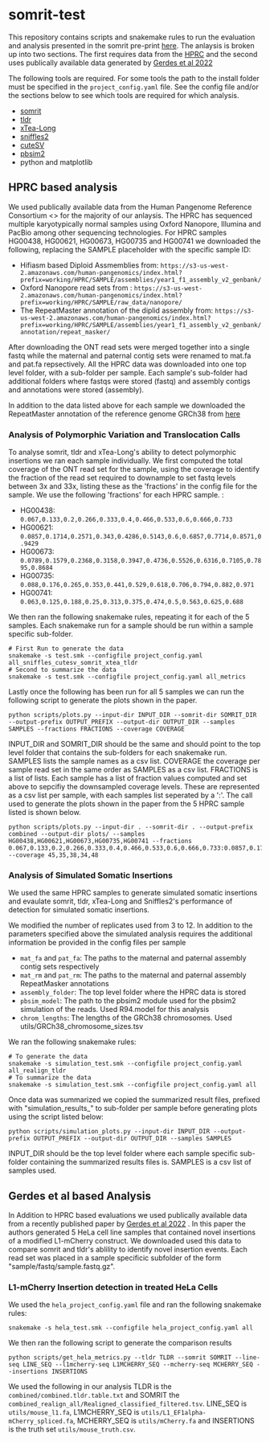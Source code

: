 # somrit-test

This repository contains scripts and snakemake rules to run the evaluation and analysis presented in the somrit pre-print [here](https://www.biorxiv.org/content/10.1101/2023.08.06.552193v2). 
The anlaysis is broken up into two sections. The first requires data from the [HPRC](https://humanpangenome.org/) and the second uses publically available data generated by [Gerdes et al 2022](https://www.nature.com/articles/s41467-022-35180-x)

The following tools are required. For some tools the path to the install folder must be specified in the ```project_config.yaml``` file. See the config file and/or the sections below to see which tools are required for which analysis. 

- [somrit](https://github.com/adcosta17/somrit)
- [tldr](https://github.com/adamewing/tldr)
- [xTea-Long](https://github.com/parklab/xTea)
- [sniffles2](https://github.com/fritzsedlazeck/Sniffles)
- [cuteSV](https://github.com/tjiangHIT/cuteSV)
- [pbsim2](https://github.com/yukiteruono/pbsim2)
- python and matplotlib

## HPRC based analysis 

We used publically available data from the Human Pangenome Reference Consortium <> for the majority of our anlaysis. The HPRC has sequenced multiple karyotypically normal samples using Oxford Nanopore, Illumina and PacBio among other sequencing technologies. For HPRC samples HG00438, HG00621, HG00673, HG00735 and HG00741 we downloaded the following, replacing the SAMPLE placeholder with the specific sample ID: 

- Hifiasm based Diploid Assmemblies from: ```https://s3-us-west-2.amazonaws.com/human-pangenomics/index.html?prefix=working/HPRC/SAMPLE/assemblies/year1_f1_assembly_v2_genbank/```
- Oxford Nanopore read sets from : ```https://s3-us-west-2.amazonaws.com/human-pangenomics/index.html?prefix=working/HPRC/SAMPLE/raw_data/nanopore/```
- The RepeatMaster annotation of the diplid assembly from: ```https://s3-us-west-2.amazonaws.com/human-pangenomics/index.html?prefix=working/HPRC/SAMPLE/assemblies/year1_f1_assembly_v2_genbank/annotation/repeat_masker/```

After downloading the ONT read sets were merged together into a single fastq while the maternal and paternal contig sets were renamed to mat.fa and pat.fa repsectively. All the HPRC data was downloaded into one top level folder, with a sub-folder per sample. Each sample's sub-folder had additional folders where fastqs were stored (fastq) and assembly contigs and annotations were stored (assembly). 

In addition to the data listed above for each sample we downloaded the RepeatMaster annotation of the reference genome GRCh38 from [here](https://ftp-trace.ncbi.nlm.nih.gov/ReferenceSamples/giab/release/references/GRCh38/resources/hg38.rmsk.txt.gz)

### Analysis of Polymorphic Variation and Translocation Calls

To analyse somrit, tldr and xTea-Long's ability to detect polymorphic insertions we ran each sample individually. We first computed the total coverage of the ONT read set for the sample, using the coverage to identify the fraction of the read set required to downample to set fastq levels between 3x and 33x, listing these as the 'fractions' in the config file for the sample. We use the following 'fractions' for each HPRC sample. :

- HG00438: ```0.067,0.133,0.2,0.266,0.333,0.4,0.466,0.533,0.6,0.666,0.733```
- HG00621: ```0.0857,0.1714,0.2571,0.343,0.4286,0.5143,0.6,0.6857,0.7714,0.8571,0.9429```
- HG00673: ```0.0789,0.1579,0.2368,0.3158,0.3947,0.4736,0.5526,0.6316,0.7105,0.7895,0.8684```
- HG00735: ```0.088,0.176,0.265,0.353,0.441,0.529,0.618,0.706,0.794,0.882,0.971```
- HG00741: ```0.063,0.125,0.188,0.25,0.313,0.375,0.474,0.5,0.563,0.625,0.688```

We then ran the following snakemake rules, repeating it for each of the 5 samples. Each snakemake run for a sample should be run within a sample specific sub-folder. 

```
# First Run to generate the data
snakemake -s test.smk --configfile project_config.yaml all_sniffles_cutesv_somrit_xtea_tldr
# Second to summarize the data
snakemake -s test.smk --configfile project_config.yaml all_metrics
```

Lastly once the following has been run for all 5 samples we can run the following script to generate the plots shown in the paper. 
```
python scripts/plots.py --input-dir INPUT_DIR --somrit-dir SOMRIT_DIR --output-prefix OUTPUT_PREFIX --output-dir OUTPUT_DIR --samples SAMPLES --fractions FRACTIONS --coverage COVERAGE
```
INPUT_DIR and SOMRIT_DIR should be the same and should point to the top level folder that contains the sub-folders for each snakemake run. SAMPLES lists the sample names as a csv list. COVERAGE the coverage per sample read set in the same order as SAMPLES as a csv list. FRACTIONS is a list of lists. Each sample has a list of fraction values computed and set above to sepcifiy the downsampled coverage levels. These are represented as a csv list per sample, with each samples list seperated by a ':'. The call used to generate the plots shown in the paper from the 5 HPRC sample listed is shown below. 

```
python scripts/plots.py --input-dir . --somrit-dir . --output-prefix combined --output-dir plots/ --samples HG00438,HG00621,HG00673,HG00735,HG00741 --fractions 0.067,0.133,0.2,0.266,0.333,0.4,0.466,0.533,0.6,0.666,0.733:0.0857,0.1714,0.2571,0.343,0.4286,0.5143,0.6,0.6857,0.7714,0.8571,0.9429:0.0789,0.1579,0.2368,0.3158,0.3947,0.4736,0.5526,0.6316,0.7105,0.7895,0.8684:0.088,0.176,0.265,0.353,0.441,0.529,0.618,0.706,0.794,0.882,0.971:0.063,0.125,0.188,0.250,0.313,0.375,0.474,0.500,0.563,0.625,0.688 --coverage 45,35,38,34,48
```

### Analysis of Simulated Somatic Insertions

We used the same HPRC samples to generate simulated somatic insertions and evaulate somrit, tldr, xTea-Long and Sniffles2's performance of detection for simulated somatic insertions. 

We modified the number of replicates used from 3 to 12. In addition to the parameters specified above the simulated analysis requires the additional information be provided in the config files per sample

- ```mat_fa``` and ```pat_fa```: The paths to the maternal and paternal assembly contig sets respectively
- ```mat_rm``` and ```pat_rm```: The paths to the maternal and paternal assembly RepeatMasker annotations
- ```assembly_folder```: The top level folder where the HPRC data is stored
- ```pbsim_model```: The path to the pbsim2 module used for the pbsim2 simulation of the reads. Used R94.model for this analysis
- ```chrom_lengths```: The lengths of the GRCh38 chromosomes. Used utils/GRCh38_chromosome_sizes.tsv

We ran the following snakemake rules:

```
# To generate the data
snakemake -s simulation_test.smk --configfile project_config.yaml all_realign_tldr
# To summarize the data
snakemake -s simulation_test.smk --configfile project_config.yaml all
```

Once data was summarized we copied the summarized result files, prefixed with "simulation_results_" to sub-folder per sample before generating plots using the script listed below:

```
python scripts/simulation_plots.py --input-dir INPUT_DIR --output-prefix OUTPUT_PREFIX --output-dir OUTPUT_DIR --samples SAMPLES
```
INPUT_DIR should be the top level folder where each sample specific sub-folder containing the summarized results files is. SAMPLES is a csv list of samples used. 

## Gerdes et al based Analysis

In Addition to HPRC based evaluations we used publically available data from a recently published paper by [Gerdes et al 2022](https://www.nature.com/articles/s41467-022-35180-x) . In this paper the authors generated 5 HeLa cell line samples that contained novel insertions of a modified L1-mCherry construct. We downloaded used this data to compare somrit and tldr's ablility to identify novel insertion events. Each read set was placed in a sample specificic subfolder of the form "sample/fastq/sample.fastq.gz".

### L1-mCherry Insertion detection in treated HeLa Cells

We used the ```hela_project_config.yaml``` file and ran the following snakemake rules: 

```
snakemake -s hela_test.smk --configfile hela_project_config.yaml all
```

We then ran the following script to generate the comparison results

```
python scripts/get_hela_metrics.py --tldr TLDR --somrit SOMRIT --line-seq LINE_SEQ --l1mcherry-seq L1MCHERRY_SEQ --mcherry-seq MCHERRY_SEQ --insertions INSERTIONS
```
We used the following in our analysis TLDR is the ```combined/combined.tldr.table.txt``` and SOMRIT the ```combined_realign_all/Realigned_classified_filtered.tsv```. LINE_SEQ is ```utils/mouse_l1.fa```, L1MCHERRY_SEQ is ```utils/L1_EF1alpha-mCherry_spliced.fa```, MCHERRY_SEQ is ```utils/mCherry.fa``` and INSERTIONS is the truth set ```utils/mouse_truth.csv```.
